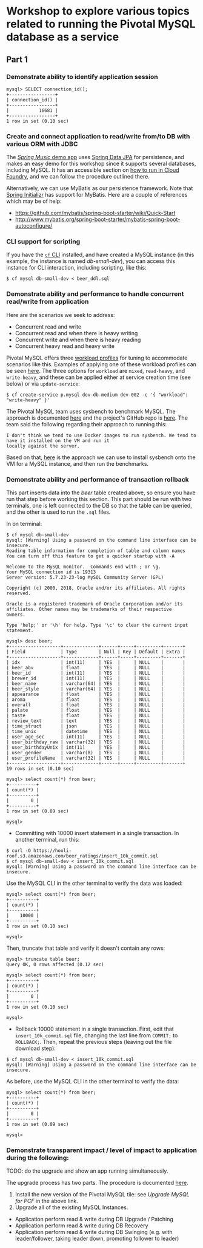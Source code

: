 # Workshop to explore various topics related to running the Pivotal MySQL database as a service

## Part 1

### Demonstrate ability to identify application session
```
mysql> SELECT connection_id();
+-----------------+
| connection_id() |
+-----------------+
|           16681 |
+-----------------+
1 row in set (0.10 sec)
```

### Create and connect application to read/write from/to DB with various ORM with JDBC

The [_Spring Music_ demo app](https://github.com/cloudfoundry-samples/spring-music) uses
[Spring Data JPA](https://www.baeldung.com/the-persistence-layer-with-spring-data-jpa) for persistence,
and makes an easy demo for this workshop since it supports several databases, including MySQL.
It has an accessible section on
[how to run in Cloud Foundry](https://github.com/cloudfoundry-samples/spring-music#running-the-application-on-cloud-foundry),
and we can follow the procedure outlined there.

Alternatively, we can use MyBatis as our persistence framework.  Note that [Spring Initializr](https://start.spring.io)
has support for MyBatis.
Here are a couple of references which may be of help:

* https://github.com/mybatis/spring-boot-starter/wiki/Quick-Start
* http://www.mybatis.org/spring-boot-starter/mybatis-spring-boot-autoconfigure/

### CLI support for scripting

If you have the [`cf` CLI](https://github.com/cloudfoundry/cli/releases) installed, and have created
a MySQL instance (in this example, the instance is named _db-small-dev_), you can access this instance
for CLI interaction, including scripting, like this:
```
$ cf mysql db-small-dev < beer_ddl.sql
```

### Demonstrate ability and performance to handle concurrent read/write from application

Here are the scenarios we seek to address:

* Concurrent read and write
* Concurrent read and when there is heavy writing
* Concurrent write and when there is heavy reading
* Concurrent heavy read and heavy write

Pivotal MySQL offers three [workload profiles](https://docs.pivotal.io/p-mysql/2-5/change-default.html#workload)
for tuning to accommodate scenarios like this.  Examples of applying one of these workload profiles can be seen
[here](https://docs.pivotal.io/p-mysql/2-5/change-default.html#defaults).  The three options for `workload` are
`mixed`, `read-heavy`, and `write-heavy`, and these can be applied either at service creation time (see below)
or via `update-service`:
```
$ cf create-service p.mysql dev-db-medium dev-002 -c '{ "workload": "write-heavy" }'
```

The Pivotal MySQL team uses sysbench to benchmark MySQL.  The approach is documented
[here](https://www.howtoforge.com/how-to-benchmark-your-system-cpu-file-io-mysql-with-sysbench#-mysql-benchmark)
and the project's GitHub repo is [here](https://github.com/akopytov/sysbench).  The team said the following
regarding their approach to running this:
```
I don't think we tend to use Docker images to run sysbench. We tend to have it installed on the VM and run it
locally against the server.
```

Based on that, [here](./sysbench.md) is the approach we can use to install sysbench onto the VM for a MySQL
instance, and then run the benchmarks.

### Demonstrate ability and performance of transaction rollback

This part inserts data into the _beer_ table created above, so ensure you have run that step before working
this section.  This part should be run with two terminals, one is left connected to the DB so that the table
can be queried, and the other is used to run the `.sql` files.

In on terminal:
```
$ cf mysql db-small-dev
mysql: [Warning] Using a password on the command line interface can be insecure.
Reading table information for completion of table and column names
You can turn off this feature to get a quicker startup with -A

Welcome to the MySQL monitor.  Commands end with ; or \g.
Your MySQL connection id is 19313
Server version: 5.7.23-23-log MySQL Community Server (GPL)

Copyright (c) 2000, 2018, Oracle and/or its affiliates. All rights reserved.

Oracle is a registered trademark of Oracle Corporation and/or its
affiliates. Other names may be trademarks of their respective
owners.

Type 'help;' or '\h' for help. Type '\c' to clear the current input statement.

mysql> desc beer;
+-------------------+-------------+------+-----+---------+-------+
| Field             | Type        | Null | Key | Default | Extra |
+-------------------+-------------+------+-----+---------+-------+
| idx               | int(11)     | YES  |     | NULL    |       |
| beer_abv          | float       | YES  |     | NULL    |       |
| beer_id           | int(11)     | YES  |     | NULL    |       |
| brewer_id         | int(11)     | YES  |     | NULL    |       |
| beer_name         | varchar(64) | YES  |     | NULL    |       |
| beer_style        | varchar(64) | YES  |     | NULL    |       |
| appearance        | float       | YES  |     | NULL    |       |
| aroma             | float       | YES  |     | NULL    |       |
| overall           | float       | YES  |     | NULL    |       |
| palate            | float       | YES  |     | NULL    |       |
| taste             | float       | YES  |     | NULL    |       |
| review_text       | text        | YES  |     | NULL    |       |
| time_struct       | json        | YES  |     | NULL    |       |
| time_unix         | datetime    | YES  |     | NULL    |       |
| user_age_sec      | int(11)     | YES  |     | NULL    |       |
| user_birthday_raw | varchar(32) | YES  |     | NULL    |       |
| user_birthdayUnix | int(11)     | YES  |     | NULL    |       |
| user_gender       | varchar(8)  | YES  |     | NULL    |       |
| user_profileName  | varchar(32) | YES  |     | NULL    |       |
+-------------------+-------------+------+-----+---------+-------+
19 rows in set (0.10 sec)

mysql> select count(*) from beer;
+----------+
| count(*) |
+----------+
|        0 |
+----------+
1 row in set (0.09 sec)

mysql>

```

* Committing with 10000 insert statement in a single transaction. In another terminal, run this:
```
$ curl -O https://hooli-roof.s3.amazonaws.com/beer_ratings/insert_10k_commit.sql
$ cf mysql db-small-dev < insert_10k_commit.sql
mysql: [Warning] Using a password on the command line interface can be insecure.
```

Use the MySQL CLI in the other terminal to verify the data was loaded:
```
mysql> select count(*) from beer;
+----------+
| count(*) |
+----------+
|    10000 |
+----------+
1 row in set (0.10 sec)

mysql>

```

Then, truncate that table and verify it doesn't contain any rows:
```
mysql> truncate table beer;
Query OK, 0 rows affected (0.12 sec)

mysql> select count(*) from beer;
+----------+
| count(*) |
+----------+
|        0 |
+----------+
1 row in set (0.10 sec)

mysql>
```

* Rollback 10000 statement in a single transaction.  First, edit that `insert_10k_commit.sql` file, changing
the last line from `COMMIT;` to `ROLLBACK;`.  Then, repeat the previous steps (leaving out the file download
step):
```
$ cf mysql db-small-dev < insert_10k_commit.sql
mysql: [Warning] Using a password on the command line interface can be insecure.
```

As before, use the MySQL CLI in the other terminal to verify the data:
```
mysql> select count(*) from beer;
+----------+
| count(*) |
+----------+
|        0 |
+----------+
1 row in set (0.09 sec)

mysql>
```

### Demonstrate transparent impact / level of impact to application during the following:

TODO: do the upgrade and show an app running simultaneously.

The upgrade process has two parts. The procedure is documented [here](https://docs.pivotal.io/p-mysql/2-5/upgrade.html).
1. Install the new version of the Pivotal MySQL tile: see _Upgrade MySQL for PCF_ in the above link.
1. Upgrade all of the existing MySQL Instances.

* Application perform read & write during DB Upgrade / Patching
* Application perform read & write during DB Recovery
* Application perform read & write during DB Swinging (e.g. with leader/follower, taking leader down, promoting
follower to leader)


